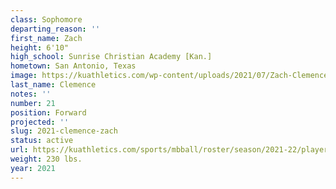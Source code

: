 ```yaml
---
class: Sophomore
departing_reason: ''
first_name: Zach
height: 6'10"
high_school: Sunrise Christian Academy [Kan.]
hometown: San Antonio, Texas
image: https://kuathletics.com/wp-content/uploads/2021/07/Zach-Clemence-21-600x500.jpg
last_name: Clemence
notes: ''
number: 21
position: Forward
projected: ''
slug: 2021-clemence-zach
status: active
url: https://kuathletics.com/sports/mbball/roster/season/2021-22/player/zach-clemence/
weight: 230 lbs.
year: 2021
---
```

